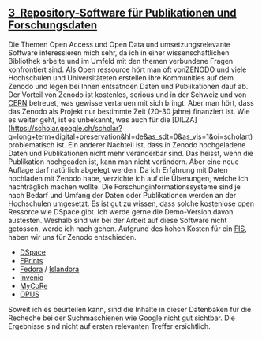 ##  [3_Repository-Software für Publikationen und Forschungsdaten]()
 
Die Themen Open Access und Open Data und umsetzungsrelevante Software interessieren mich sehr, da ich in einer wissenschaftlichen Bibliothek arbeite und im Umfeld mit den themen verbundene Fragen konfrontiert sind. Als Open ressource hört man oft von[ZENODO](https://zenodo.org) und viele Hochschulen und Universitäteten erstellen ihre Kommunities auf dem Zenodo und legen bei Ihnen entsatnden Daten und Publikationen dauf ab. Der Vorteil von Zenodo ist kostenlos, serious und in der Schweiz und von [CERN](https://home.cern) betreuet, was gewisse vertaruen mit sich bringt. Aber man hört, dass das Zenodo als Projekt nur bestimmte Zeit (20-30 jahre) finanziert ist. Wie es weiter geht, ist es unbekannt, was auch für die [DILZA] (https://scholar.google.ch/scholar?q=long+term+digital+preservation&hl=de&as_sdt=0&as_vis=1&oi=scholart) problematisch ist. Ein anderer Nachteil ist, dass in Zenodo hochgeladene Daten und Publikationen nicht mehr veränderbar sind. Das heisst, wenn die Publikation hochgeaden ist, kann man nicht verändern. Aber eine neue Auflage darf natürlich abgelegt werden. Da ich Erfahrung mit Daten hochladen mit Zenodo habe, verzichte ich auf die Übenungen, welche ich nachträglich machen wollte. Die Forschunginformationssysteme sind je nach Bedarf und Umfang der Daten oder Publikationen werden an der Hochschulen umgesetzt. Es ist gut zu wissen, dass solche kostenlose open Ressorce wie DSpace gibt. Ich werde gerne die Demo-Version davon austesten. Weshalb sind wir bei der Arbeit auf diese Software nicht getossen, werde ich nach gehen. Aufgrund des hohen Kosten für ein [FIS](https://de.wikipedia.org/wiki/Forschungsinformationssystem), haben wir uns für Zenodo entschieden.

* [DSpace](https://www.dspace.org)
* [EPrints](https://www.eprints.org)
* [Fedora](http://fedorarepository.org) / [Islandora](https://islandora.ca)
* [Invenio](https://invenio-software.org)
* [MyCoRe](https://www.mycore.de)
* [OPUS](https://www.opus-repository.org)

Soweit ich es beurteilen kann, sind die Inhalte in dieser Datenbaken für die Recheche bei der  Suchmaschienen wie Google nicht gut sichtbar. Die Ergebnisse sind nicht auf ersten relevanten Treffer ersichtlich.

